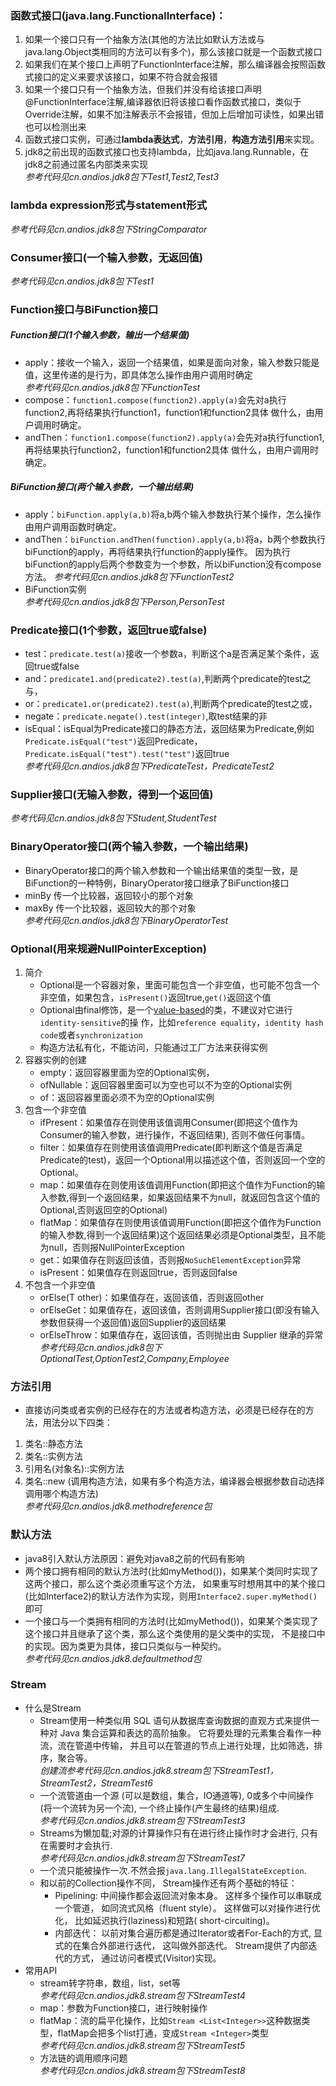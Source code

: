 ### 函数式接口(java.lang.FunctionalInterface)：
1. 如果一个接口只有一个抽象方法(其他的方法比如默认方法或与java.lang.Object类相同的方法可以有多个)，那么该接口就是一个函数式接口
2. 如果我们在某个接口上声明了FunctionInterface注解，那么编译器会按照函数式接口的定义来要求该接口，如果不符合就会报错
3. 如果一个接口只有一个抽象方法，但我们并没有给该接口声明@FunctionInterface注解,编译器依旧将该接口看作函数式接口，类似于Override注解，如果不加注解表示不会报错，但加上后增加可读性，如果出错也可以检测出来
4. 函数式接口实例，可通过**lambda表达式**，**方法引用**，**构造方法引用**来实现。
5. jdk8之前出现的函数式接口也支持lambda，比如java.lang.Runnable，在jdk8之前通过匿名内部类来实现  
*参考代码见cn.andios.jdk8包下Test1,Test2,Test3* 
### lambda expression形式与statement形式  
*参考代码见cn.andios.jdk8包下StringComparator* 
### Consumer接口(一个输入参数，无返回值)
*参考代码见cn.andios.jdk8包下Test1*
### Function接口与BiFunction接口
##### Function接口(1个输入参数，输出一个结果值)
- apply：接收一个输入，返回一个结果值，如果是面向对象，输入参数只能是值，这里传递的是行为，即具体怎么操作由用户调用时确定  
*参考代码见cn.andios.jdk8包下FunctionTest*
- compose：`function1.compose(function2).apply(a)`会先对a执行function2,再将结果执行function1，function1和function2具体 
做什么，由用户调用时确定。
- andThen：`function1.compose(function2).apply(a)`会先对a执行function1,再将结果执行function2，function1和function2具体
做什么，由用户调用时确定。  
##### BiFunction接口(两个输入参数，一个输出结果)
- apply：`biFunction.apply(a,b)`将a,b两个输入参数执行某个操作，怎么操作由用户调用函数时确定。
- andThen：`biFunction.andThen(function).apply(a,b)`将a，b两个参数执行biFunction的apply，再将结果执行function的apply操作。
因为执行biFunction的apply后两个参数变为一个参数，所以biFunction没有compose方法。
*参考代码见cn.andios.jdk8包下FunctionTest2*
- BiFunction实例  
*参考代码见cn.andios.jdk8包下Person,PersonTest*
### Predicate接口(1个参数，返回true或false)
- test：`predicate.test(a)`接收一个参数a，判断这个a是否满足某个条件，返回true或false
- and：`predicate1.and(predicate2).test(a)`,判断两个predicate的test之与，
- or：`predicate1.or(predicate2).test(a)`,判断两个predicate的test之或，
- negate：`predicate.negate().test(integer)`,取test结果的非
- isEqual：isEqual为Predicate接口的静态方法，返回结果为Predicate,例如`Predicate.isEqual("test")`返回Predicate，`Predicate.isEqual("test").test("test")`返回true  
*参考代码见cn.andios.jdk8包下PredicateTest，PredicateTest2*
### Supplier接口(无输入参数，得到一个返回值)
*参考代码见cn.andios.jdk8包下Student,StudentTest*
### BinaryOperator接口(两个输入参数，一个输出结果)
- BinaryOperator接口的两个输入参数和一个输出结果值的类型一致，是BiFunction的一种特例，BinaryOperator接口继承了BiFunction接口
- minBy 传一个比较器，返回较小的那个对象 
- maxBy 传一个比较器，返回较大的那个对象  
*参考代码见cn.andios.jdk8包下BinaryOperatorTest*
### Optional(用来规避NullPointerException)
1. 简介  
    - Optional是一个容器对象，里面可能包含一个非空值，也可能不包含一个非空值，如果包含，`isPresent()`返回true,`get()`返回这个值  
    - Optional由final修饰，是一个[value-based](https://docs.oracle.com/javase/8/docs/api/java/lang/doc-files/ValueBased.html)的类，不建议对它进行`identity-sensitive`的操
  作，比如`reference equality`，`identity hash code`或者`synchronization`    
    - 构造方法私有化，不能访问，只能通过工厂方法来获得实例  
2. 容器实例的创建  
    - empty：返回容器里面为空的Optional实例，  
    - ofNullable：返回容器里面可以为空也可以不为空的Optional实例
    - of：返回容器里面必须不为空的Optional实例
3. 包含一个非空值  
    - ifPresent：如果值存在则使用该值调用Consumer(即把这个值作为Consumer的输入参数，进行操作，不返回结果), 否则不做任何事情。
    - filter：如果值存在则使用该值调用Predicate(即判断这个值是否满足Predicate的test)，返回一个Optional用以描述这个值，否则返回一个空的Optional。  
    - map：如果值存在则使用该值调用Function(即把这个值作为Function的输入参数,得到一个返回结果，如果返回结果不为null，就返回包含这个值的Optional,否则返回空的Optional)
    - flatMap：如果值存在则使用该值调用Function(即把这个值作为Function的输入参数,得到一个返回结果)这个返回结果必须是Optional类型，且不能为null，否则报NullPointerException
    - get：如果值存在则返回该值，否则报`NoSuchElementException`异常
    - isPresent：如果值存在则返回true，否则返回false
4. 不包含一个非空值  
    - orElse(T other)：如果值存在，返回该值，否则返回other 
    - orElseGet：如果值存在，返回该值，否则调用Supplier接口(即没有输入参数但获得一个返回值)返回Supplier的返回结果
    - orElseThrow：如果值存在，返回该值，否则抛出由 Supplier 继承的异常  
*参考代码见cn.andios.jdk8包下OptionalTest,OptionTest2,Company,Employee*
### 方法引用
- 直接访问类或者实例的已经存在的方法或者构造方法，必须是已经存在的方法，用法分以下四类：   
1. 类名::静态方法
2. 类名::实例方法
3. 引用名(对象名)::实例方法
4. 类名::new  (调用构造方法，如果有多个构造方法，编译器会根据参数自动选择调用哪个构造方法)  
*参考代码见cn.andios.jdk8.methodreference包*
### 默认方法
- java8引入默认方法原因：避免对java8之前的代码有影响
- 两个接口拥有相同的默认方法时(比如myMethod())，如果某个类同时实现了这两个接口，那么这个类必须重写这个方法，
如果重写时想用其中的某个接口(比如Interface2)的默认方法作为实现，则用`Interface2.super.myMethod()`即可  
- 一个接口与一个类拥有相同的方法时(比如myMethod())，如果某个类实现了这个接口并且继承了这个类，那么这个类使用的是父类中的实现，
不是接口中的实现。因为类更为具体，接口只类似与一种契约。  
*参考代码见cn.andios.jdk8.defaultmethod包*
### Stream 
- 什么是Stream
    - Stream使用一种类似用 SQL 语句从数据库查询数据的直观方式来提供一种对 Java 集合运算和表达的高阶抽象。
它将要处理的元素集合看作一种流，流在管道中传输， 并且可以在管道的节点上进行处理，比如筛选，排序，聚合等。  
*创建流参考代码见cn.andios.jdk8.stream包下StreamTest1，StreamTest2，StreamTest6*
    - 一个流管道由一个源 (可以是数组，集合，IO通道等), 0或多个中间操作(将一个流转为另一个流), 一个终止操作(产生最终的结果)组成.  
*参考代码见cn.andios.jdk8.stream包下StreamTest3*
    - Streams为懒加载;对源的计算操作只有在进行终止操作时才会进行, 只有在需要时才会执行.    
*参考代码见cn.andios.jdk8.stream包下StreamTest7*
    - 一个流只能被操作一次.不然会报`java.lang.IllegalStateException`.  
    - 和以前的Collection操作不同， Stream操作还有两个基础的特征：
        - Pipelining: 中间操作都会返回流对象本身。 这样多个操作可以串联成一个管道， 如同流式风格（fluent style）。 这样做可以对操作进行优化， 
比如延迟执行(laziness)和短路( short-circuiting)。
        - 内部迭代： 以前对集合遍历都是通过Iterator或者For-Each的方式, 显式的在集合外部进行迭代， 这叫做外部迭代。 Stream提供了内部迭代的方式， 通过访问者模式(Visitor)实现。
- 常用API  
    - stream转字符串，数组，list，set等  
*参考代码见cn.andios.jdk8.stream包下StreamTest4*
    - map：参数为Function接口，进行映射操作  
    - flatMap：流的扁平化操作，比如`Stream <List<Integer>>`这种数据类型，flatMap会把多个list打通，变成`Stream <Integer>`类型  
*参考代码见cn.andios.jdk8.stream包下StreamTest5*
    - 方法链的调用顺序问题  
*参考代码见cn.andios.jdk8.stream包下StreamTest8*
 
